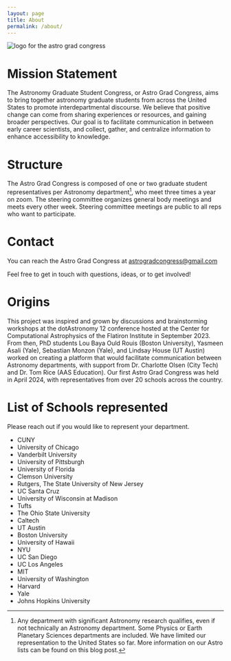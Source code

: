 ```yaml
---
layout: page
title: About
permalink: /about/
---
```


<img src="{{ '/images/agc_banner.png' | relative_url }}" alt="logo for the astro grad congress">

# Mission Statement

The Astronomy Graduate Student Congress, or Astro Grad Congress, aims to bring together astronomy graduate students from across the United States to promote interdepartmental discourse. We believe that positive change can come from sharing experiences or resources, and gaining broader perspectives. Our goal is to facilitate communication in between early career scientists, and collect, gather, and centralize information to enhance accessibility to knowledge.


# Structure

The Astro Grad Congress is composed of one or two graduate student representatives per Astronomy department[^1], who meet three times a year on zoom.
The steering committee organizes general body meetings and meets every other week. Steering committee meetings are public to all reps who want to participate.

[^1]: Any department with significant Astronomy research qualifies, even if not technically an Astronomy department. Some Physics or Earth Planetary Sciences departments are included. We have limited our representation to the United States so far. More information on our Astro lists can be found on this blog post.

# Contact 

You can reach the Astro Grad Congress at [astrogradcongress@gmail.com](mailto:astrogradcongress@gmail.com)

Feel free to get in touch with questions, ideas, or to get involved!


# Origins

This project was inspired and grown by discussions and brainstorming workshops at the dotAstronomy 12 conference hosted at the Center for Computational Astrophysics of the Flatiron Institute in September 2023. 
From then, PhD students Lou Baya Ould Rouis (Boston University), Yasmeen Asali (Yale), Sebastian Monzon (Yale), and Lindsay House (UT Austin) worked on creating a platform that would facilitate communication between Astronomy departments, with support from Dr. Charlotte Olsen (City Tech) and Dr. Tom Rice (AAS Education).
Our first Astro Grad Congress was held in April 2024, with representatives from over 20 schools across the country.


# List of Schools represented
Please reach out if you would like to represent your department.

- CUNY
- University of Chicago
- Vanderbilt University
- University of Pittsburgh
- University of Florida
- Clemson University
- Rutgers, The State University of New Jersey
- UC Santa Cruz
- University of Wisconsin at Madison
- Tufts
- The Ohio State University
- Caltech
- UT Austin
- Boston University
- University of Hawaii
- NYU
- UC San Diego
- UC Los Angeles
- MIT
- University of Washington
- Harvard
- Yale
- Johns Hopkins University
